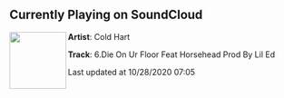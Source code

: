 ## Currently Playing on SoundCloud

[<img align="left" width="100" src="https://i1.sndcdn.com/artworks-000156844947-q1l3be-t50x50.jpg">](https://soundcloud.com/coldhart/die-on-ur-floor-feat-horsehead-prod-by-lil-ed)

**Artist**: Cold Hart 

**Track**: 6.Die On Ur Floor Feat Horsehead Prod By Lil Ed

Last updated at 10/28/2020 07:05
